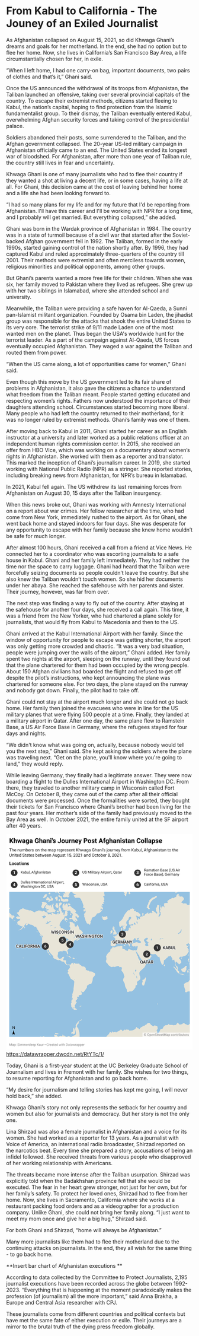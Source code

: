 # From Kabul to California - The Jouney of an Exiled Journalist

As Afghanistan collapsed on August 15, 2021, so did Khwaga Ghani’s dreams and goals for her motherland. In the end, she had no option but to flee her home. Now, she lives in California’s San Francisco Bay Area, a life circumstantially chosen for her, in exile. 

“When I left home, I had one carry-on bag, important documents, two pairs of clothes and that’s it,” Ghani said.

Once the US announced the withdrawal of its troops from Afghanistan, the Taliban launched an offensive, taking over several provincial capitals of the country. To escape their extremist methods, citizens started fleeing to Kabul, the nation’s capital, hoping to find protection from the Islamic fundamentalist group. To their dismay, the Taliban eventually entered Kabul, overwhelming Afghan security forces and taking control of the presidential palace. 

Soldiers abandoned their posts, some surrendered to the Taliban, and the Afghan government collapsed. The 20-year US-led military campaign in Afghanistan officially came to an end. The United States ended its longest war of bloodshed. For Afghanistan, after more than one year of Taliban rule, the country still lives in fear and uncertainty.

Khwaga Ghani is one of many journalists who had to flee their country if they wanted a shot at living a decent life, or in some cases, having a life at all. For Ghani, this decision came at the cost of leaving behind her home and a life she had been looking forward to.

“I had so many plans for my life and for my future that I'd be reporting from Afghanistan. I'll have this career and I'll be working with NPR for a long time, and I probably will get married. But everything collapsed,” she added.

Ghani was born in the Wardak province of Afghanistan in 1984. The country was in a state of turmoil because of a civil war that started after the Soviet-backed Afghan government fell in 1992. The Taliban, formed in the early 1990s, started gaining control of the nation shortly after. By 1996, they had captured Kabul and ruled approximately three-quarters of the country till 2001. Their methods were extremist and often merciless towards women, religious minorities and political opponents, among other groups.

But Ghani’s parents wanted a more free life for their children. When she was six, her family moved to Pakistan where they lived as refugees. She grew up with her two siblings in Islamabad, where she attended school and university. 

Meanwhile, the Taliban were providing a safe haven for Al-Qaeda, a Sunni pan-Islamist militant organization. Founded by Osama bin Laden, the jihadist group was responsible for the attacks that shook the entire United States to its very core. The terrorist strike of 9/11 made Laden one of the most wanted men on the planet. Thus began the USA's worldwide hunt for the terrorist leader. As a part of the campaign against Al-Qaeda, US forces eventually occupied Afghanistan. They waged a war against the Taliban and routed them from power. 

“When the US came along, a lot of opportunities came for women,” Ghani said. 

Even though this move by the US government led to its fair share of problems in Afghanistan, it also gave the citizens a chance to understand what freedom from the Taliban meant. People started getting educated and respecting women’s rights. Fathers now understood the importance of their daughters attending school. Circumstances started becoming more liberal. Many people who had left the country returned to their motherland, for it was no longer ruled by extremist methods. Ghani’s family was one of them.

After moving back to Kabul in 2011, Ghani started her career as an English instructor at a university and later worked as a public relations officer at an independent human rights commission center. In 2015, she received an offer from HBO Vice, which was working on a documentary about women’s rights in Afghanistan. She worked with them as a reporter and translator. This marked the inception of Ghani’s journalism career. In 2019, she started working with National Public Radio (NPR) as a stringer. She reported stories, including breaking news from Afghanistan, for NPR’s bureau in Islamabad. 

In 2021, Kabul fell again. The US withdrew its last remaining forces from Afghanistan on August 30, 15 days after the Taliban insurgency.

When this news broke out, Ghani was working with Amnesty International on a report about war crimes. Her fellow researcher at the time, who had come from New York, immediately rushed to the airport. As for Ghani, she went back home and stayed indoors for four days. She was desperate for any opportunity to escape with her family because she knew home wouldn’t be safe for much longer.

After almost 100 hours, Ghani received a call from a friend at Vice News. He connected her to a coordinator who was escorting journalists to a safe house in Kabul. Ghani and her family left immediately. They had neither the time nor the space to carry luggage. Ghani had heard that the Taliban were forcefully seizing documents so people couldn’t leave the country. But she also knew the Taliban wouldn’t touch women. So she hid her documents under her abaya. She reached the safehouse with her parents and sister. Their journey, however, was far from over.

The next step was finding a way to fly out of the country. After staying at the safehouse for another four days, she received a call again. This time, it was a friend from the New Yorker, who had chartered a plane solely for journalists, that would fly from Kabul to Macedonia and then to the US.

Ghani arrived at the Kabul International Airport with her family. Since the window of opportunity for people to escape was getting shorter, the airport was only getting more crowded and chaotic. “It was a very bad situation, people were jumping over the walls of the airport,” Ghani added. 
Her family spent two nights at the airport, sleeping on the runway, until they found out that the plane chartered for them had been occupied by the wrong people. About 150 Afghan civilians had boarded the flight and refused to get off despite the pilot’s instructions, who kept announcing the plane was chartered for someone else. For two days, the plane stayed on the runway and nobody got down. Finally, the pilot had to take off. 

Ghani could not stay at the airport much longer and she could not go back home. Her family then joined the evacuees who were in line for the US military planes that were flying 500 people at a time. Finally, they landed at a military airport in Qatar. After one day, the same plane flew to Ramstein Base, a US Air Force Base in Germany, where the refugees stayed for four days and nights. 

“We didn't know what was going on, actually, because nobody would tell you the next step,” Ghani said. She kept asking the soldiers where the plane was traveling next. “Get on the plane, you'll know where you're going to land,” they would reply. 

While leaving Germany, they finally had a legitimate answer. They were now boarding a flight to the Dulles International Airport in Washington DC. From there, they traveled to another military camp in Wisconsin called Fort McCoy. On October 8, they came out of the camp after all their official documents were processed. Once the formalities were sorted, they bought their tickets for San Francisco where Ghani’s brother had been living for the past four years. Her mother’s side of the family had previously moved to the Bay Area as well. In October 2021, the entire family united at the SF airport after 40 years. 

![Data Locator Map_Khawaga Ghani's Journey Post Afghanistan Collapse](https://github.com/simmerdeepkaur/Data-Journalism-Final-Project/blob/main/Data%20Locator%20Map_Khwaga%20Ghani's%20Journey%20Post%20Afghanistan%20Collapse%20.png)https://datawrapper.dwcdn.net/RtYTc/1/

Today, Ghani is a first-year student at the UC Berkeley Graduate School of Journalism and lives in Fremont with her family. She wishes for two things, to resume reporting for Afghanistan and to go back home. 

“My desire for journalism and telling stories has kept me going, I will never hold back,” she added. 

Khwaga Ghani’s story not only represents the setback for her country and women but also for journalists and democracy. But her story is not the only one. 

Lina Shirzad was also a female journalist in Afghanistan and a voice for its women. She had worked as a reporter for 13 years. As a journalist with Voice of America, an international radio broadcaster, Shirzad reported on the narcotics beat. Every time she prepared a story, accusations of being an infidel followed. She received threats from various people who disapproved of her working relationship with Americans. 

The threats became more intense after the Taliban usurpation. Shirzad was explicitly told when the Badakhshan province fell that she would be executed. The fear in her heart grew stronger, not just for her own, but for her family’s safety. To protect her loved ones, Shirzad had to flee from her home. Now, she lives in Sacramento, California where she works at a restaurant packing food orders and as a videographer for a production company. Unlike Ghani, she could not bring her family along. “I just want to meet my mom once and give her a big hug,” Shirzad said.

For both Ghani and Shirzad, “home will always be Afghanistan.”

Many more journalists like them had to flee their motherland due to the continuing attacks on journalists. In the end, they all wish for the same thing - to go back home. 

**Insert bar chart of Afghanistan executions **

According to data collected by the Committee to Protect Journalists, 2,195 journalist executions have been recorded across the globe between 1992-2023. “Everything that is happening at the moment paradoxically makes the profession (of journalism) all the more important,” said Anna Brakha, a Europe and Central Asia researcher with CPJ. 

These journalists come from different countries and political contexts but have met the same fate of either execution or exile. Their journeys are a mirror to the brutal truth of the dying press freedom globally. 
